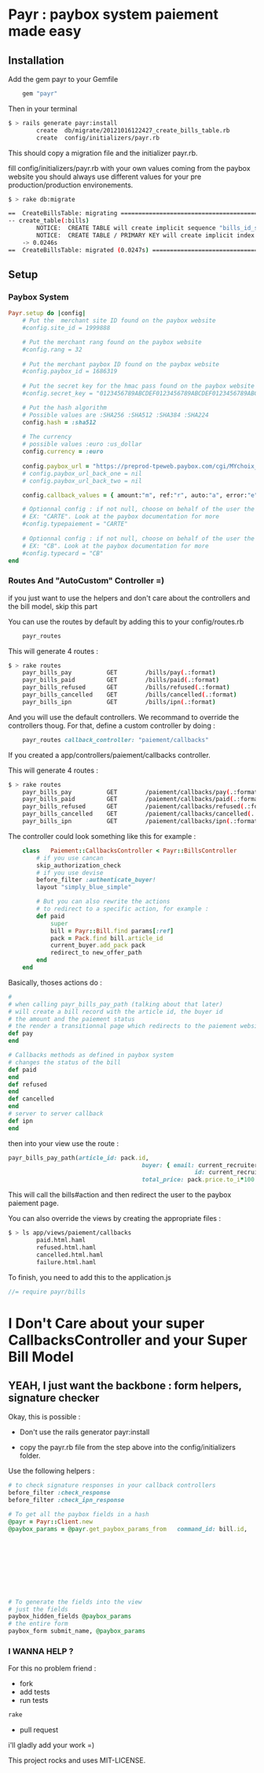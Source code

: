 # Payr : paybox system paiement made easy

## Installation

Add the gem payr to your Gemfile
```ruby
	gem "payr"
```

Then in your terminal

```sh
$ > rails generate payr:install
		create  db/migrate/20121016122427_create_bills_table.rb
		create  config/initializers/payr.rb
```
This should copy a migration file and the initializer payr.rb.

fill config/initializers/payr.rb with your own values coming from the paybox website 
you should always use different values for your pre production/production environements.

```sh
$ > rake db:migrate

==  CreateBillsTable: migrating ===============================================
-- create_table(:bills)
		NOTICE:  CREATE TABLE will create implicit sequence "bills_id_seq" for serial column "bills.id"
		NOTICE:  CREATE TABLE / PRIMARY KEY will create implicit index "bills_pkey" for table "bills"
   	-> 0.0246s
==  CreateBillsTable: migrated (0.0247s) ======================================
```

## Setup

### Paybox System
```ruby
Payr.setup do |config|
	# Put the  merchant site ID found on the paybox website
	#config.site_id = 1999888

	# Put the merchant rang found on the paybox website
	#config.rang = 32
	
	# Put the merchant paybox ID found on the paybox website
	#config.paybox_id = 1686319
	
	# Put the secret key for the hmac pass found on the paybox website
	#config.secret_key = "0123456789ABCDEF0123456789ABCDEF0123456789ABCDEF0123456789ABCDEF0123456789ABCDEF0123456789ABCDEF0123456789ABCDEF0123456789ABCDEF"

	# Put the hash algorithm
	# Possible values are :SHA256 :SHA512 :SHA384 :SHA224 
	config.hash = :sha512
	
	# The currency 
	# possible values :euro :us_dollar
	config.currency = :euro 
	
	config.paybox_url = "https://preprod-tpeweb.paybox.com/cgi/MYchoix_pagepaiement.cgi"
	# config.paybox_url_back_one = nil
	# config.paybox_url_back_two = nil

	config.callback_values = { amount:"m", ref:"r", auto:"a", error:"e", signature:"k" }

	# Optionnal config : if not null, choose on behalf of the user the type of paiement. 
	# EX: "CARTE". Look at the paybox documentation for more
	#config.typepaiement = "CARTE"
	
	# Optionnal config : if not null, choose on behalf of the user the type of CARD. 
	# EX: "CB". Look at the paybox documentation for more
	#config.typecard = "CB"
end

```

### Routes And "AutoCustom" Controller =)

if you just want to use the helpers and don't care about the controllers and the bill model, skip this part 

You can use the routes by default by adding this to your config/routes.rb

```ruby
	payr_routes
```

This will generate 4 routes :

```sh
$ > rake routes
	payr_bills_pay          GET        /bills/pay(.:format)                payr/bills#pay
	payr_bills_paid         GET        /bills/paid(.:format)               payr/bills#paid
	payr_bills_refused      GET        /bills/refused(.:format)            payr/bills#refused
	payr_bills_cancelled    GET        /bills/cancelled(.:format)          payr/bills#cancelled
	payr_bills_ipn          GET        /bills/ipn(.:format)                payr/bills#ipn
```

And you will use the default controllers. 
We recommand to override the controllers thoug. For that, define a custom controller by doing :

```ruby
	payr_routes callback_controller: "paiement/callbacks" 
```

If you created a app/controllers/paiement/callbacks controller.

This will generate 4 routes :

```sh
$ > rake routes
	payr_bills_pay          GET        /paiement/callbacks/pay(.:format)                paiement/callbacks#pay
	payr_bills_paid         GET        /paiement/callbacks/paid(.:format)               paiement/callbacks#paid
	payr_bills_refused      GET        /paiement/callbacks/refused(.:format)            paiement/callbacks#refused
	payr_bills_cancelled    GET        /paiement/callbacks/cancelled(.:format)          paiement/callbacks#cancelled
	payr_bills_ipn          GET        /paiement/callbacks/ipn(.:format)                paiement/callbacks#ipn
```

The controller could look something like this for example :

```ruby
	class	Paiement::CallbacksController < Payr::BillsController
		# if you use cancan
		skip_authorization_check
		# if you use devise 
		before_filter :authenticate_buyer!
		layout "simply_blue_simple"

		# But you can also rewrite the actions
		# to redirect to a specific action, for example :
		def paid
			super
			bill = Payr::Bill.find params[:ref]
			pack = Pack.find bill.article_id
			current_buyer.add_pack pack
			redirect_to new_offer_path
		end
	end
```

Basically, thoses actions do :
```ruby
#
# when calling payr_bills_pay_path (talking about that later) 
# will create a bill record with the article id, the buyer id
# the amount and the paiement status
# the render a transitionnal page which redirects to the paiement website
def pay
end

# Callbacks methods as defined in paybox system 
# changes the status of the bill
def paid
end
def refused
end
def cancelled
end
# server to server callback
def ipn
end
```

then into your view use the route :

```ruby
payr_bills_pay_path(article_id: pack.id, 
									  buyer: { email: current_recruiter.email, 
									  				 id: current_recruiter.id }, 
									  total_price: pack.price.to_i*100 )
```

This will call the bills#action and then redirect the user to the paybox paiement page.

You can also override the views by creating the appropriate files :
```sh
$ > ls app/views/paiement/callbacks
		paid.html.haml
		refused.html.haml
		cancelled.html.haml
		failure.html.haml
```


To finish, you need to add this to the application.js

```javascript
//= require payr/bills
```

# I Don't Care about your super CallbacksController and your Super Bill Model

## YEAH, I just want the backbone : form helpers, signature checker

Okay, this is possible :

- Don't use the rails generator payr:install

- copy the payr.rb file from the step above into the config/initializers folder.


Use the following helpers :
```ruby
# to check signature responses in your callback controllers
before_filter :check_response
before_filter :check_ipn_response

# To get all the paybox fields in a hash
@payr = Payr::Client.new
@paybox_params = @payr.get_paybox_params_from	command_id: bill.id, 
																							buyer_email: params[:buyer_email], 
																							total_price: params[:total_price],
																							callbacks:  { 
																														paid: callback_paid_url, 
																														refused: callback_refused_url,   
																														cancelled: callback_cancelled_url,
																														ipn: callback_ipn_url
																													}

# To generate the fields into the view 
# just the fields
paybox_hidden_fields @paybox_params
# the entire form
paybox_form submit_name, @paybox_params
```

### I WANNA HELP ?

For this no problem friend :
- fork
- add tests
- run tests

```sh
rake
````
- pull request

i'll gladly add your work =)

This project rocks and uses MIT-LICENSE.